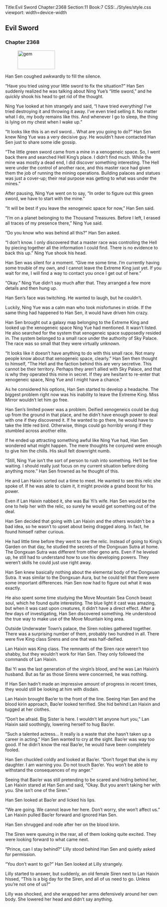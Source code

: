 Title:Evil Sword 
Chapter:2368 
Section:11 
Book:7 
CSS:../Styles/style.css 
viewport: width=device-width
  
## Evil Sword
### Chapter 2368 
<figure>
	<img src="../Images/gem.gif" alt="gem" id="gem" width="120" height="60" />
</figure>
  

  
  Han Sen coughed awkwardly to fill the silence.

“Have you tried using your little sword to fix the situation?” Han Sen suddenly realized he was talking about Ning Yue’s “little sword,” and he quickly shook his head to get rid of the thought.

Ning Yue looked at him strangely and said, “I have tried everything! I’ve tried destroying it and throwing it away. I’ve even tried selling it. No matter what I do, my body remains like this. And whenever I go to sleep, the thing is lying on my chest when I wake up.”

“It looks like this is an evil sword… What are you going to do?” Han Sen knew Ning Yue was a very decisive guy. He wouldn’t have contacted Han Sen just to share some idle gossip.

“The little green sword came from a mine in a xenogeneic space. So, I went back there and searched Hell King’s place. I didn’t find much. While the mine was mostly a dead end, I did discover something interesting. The Hell were under the control of another race, and this master race had given them the job of running the mining operations. Building palaces and statues was just a cover-up; their real purpose was getting to what was under the mines.”

After pausing, Ning Yue went on to say, “In order to figure out this green sword, we have to start with the mine.”

“It will be best if you leave the xenogeneic space for now,” Han Sen said.

“I’m on a planet belonging to the Thousand Treasures. Before I left, I erased all traces of my presence there,” Ning Yue said.

“Do you know who was behind all this?” Han Sen asked.

“I don’t know. I only discovered that a master race was controlling the Hell by piecing together all the information I could find. There is no evidence to back this up.” Ning Yue shook his head.

Han Sen was silent for a moment. “Give me some time. I’m currently having some trouble of my own, and I cannot leave the Extreme King just yet. If you wait for me, I will find a way to contact you once I get out of here.”

“Okay.” Ning Yue didn’t say much after that. They arranged a few more details and then hung up.

Han Sen’s face was twitching. He wanted to laugh, but he couldn’t.

Luckily, Ning Yue was a calm man who took misfortunes in stride. If the same thing had happened to Han Sen, it would have driven him crazy.

Han Sen brought out a galaxy map belonging to the Extreme King and looked up the xenogeneic space Ning Yue had mentioned. It wasn’t listed. He also searched for the system that xenogeneic space supposedly resided in. The system belonged to a small race under the authority of Sky Palace. The race was so small that they were virtually unknown.

“It looks like it doesn’t have anything to do with this small race. Not many people know about that xenogeneic space, clearly.” Han Sen then thought to himself, “The Hell and the faction behind this are very secretive. This cannot be their territory. Perhaps they aren’t allied with Sky Palace, and that is why they operated this mine in secret. If they are hesitant to re-enter that xenogeneic space, Ning Yue and I might have a chance.”

As he considered his options, Han Sen started to develop a headache. The biggest problem right now was his inability to leave the Extreme King. Miss Mirror wouldn’t let him go free.

Han Sen’s limited power was a problem. Deified xenogeneics could be dug up from the ground in that place, and he didn’t have enough power to deal with one if they discovered it. If he wanted to go there, he would have to take the little red bird. Otherwise, things could go horribly wrong if they stumbled across another elite.

If he ended up attracting something awful like Ning Yue had, Han Sen wondered what might happen. The mere thoughts he conjured were enough to give him the chills. His skull felt downright numb.

“Still, Ning Yue isn’t the sort of person to rush into something. He’ll be fine waiting. I should really just focus on my current situation before doing anything more.” Han Sen frowned as he thought of this.

He and Lan Haixin sorted out a time to meet. He wanted to see this relic she spoke of. If he was able to claim it, it might provide a grand boost for his power.

Even if Lan Haixin nabbed it, she was Bai Yi’s wife. Han Sen would be the one to help her with the relic, so surely he would get something out of the deal.

Han Sen decided that going with Lan Haixin and the others wouldn’t be a bad idea, so he wasn’t to upset about being dragged along. In fact, he found himself rather curious.

He had little time before they went to see the relic. Instead of going to King’s Garden on that day, he studied the secrets of the Dongxuan Sutra at home. The Dongxuan Sutra was different from other geno arts. Even if he leveled up, he still had to understand how to use his developing powers. They weren’t skills he could just use right away.

Han Sen knew basically nothing about the elemental body of the Dongxuan Sutra. It was similar to the Dongxuan Aura, but he could tell that there were some important differences. Han Sen now had to figure out what it was exactly.

He also spent some time studying the Move Mountain Sea Conch beast soul, which he found quite interesting. The blue light it cast was amazing, but when it was cast upon creatures, it didn’t have a direct effect. After a few days of investigating, Han Sen discovered something. He understood the true way to make use of the Move Mountain king area.

Outside Underwater Town’s palace, the Siren nobles gathered together. There was a surprising number of them, probably two hundred in all. There were five King class Sirens and one that was half-deified.

Lan Haixin was King class. The remnants of the Siren race weren’t too shabby, but they wouldn’t work for Han Sen. They only followed the commands of Lan Haixin.

Bai Yi was the last generation of the virgin’s blood, and he was Lan Haixin’s husband. But as far as those Sirens were concerned, he was nothing.

If Han Sen hadn’t made an impressive amount of progress in recent times, they would still be looking at him with disdain.

Lan Haixin brought Bao’er to the front of the line. Seeing Han Sen and the blood kirin approach, Bao’er looked terrified. She hid behind Lan Haixin and tugged at her clothes.

“Don’t be afraid. Big Sister is here. I wouldn’t let anyone hurt you,” Lan Haixin said soothingly, lowering herself to hug Bao’er.

“Such a talented actress… It really is a waste that she hasn’t taken up a career in acting.” Han Sen wanted to cry at the sight. Bao’er was way too good. If he didn’t know the real Bao’er, he would have been completely fooled.

Han Sen chuckled coldly and looked at Bao’er. “Don’t forget that she is my daughter. I am warning you. Do not touch Bao’er. You won’t be able to withstand the consequences of my anger.”

Seeing that Bao’er was still pretending to be scared and hiding behind her, Lan Haixin stared at Han Sen and said, “Okay. But you aren’t taking her with you. She isn’t one of the Siren.”

Han Sen looked at Bao’er and licked his lips.

“We are going. We cannot leave her here. Don’t worry, she won’t affect us.” Lan Haixin pulled Bao’er forward and ignored Han Sen.

Han Sen shrugged and rode after her on the blood kirin.

The Siren were queuing in the rear, all of them looking quite excited. They were looking forward to what came next.

“Prince, can I stay behind?” Lilly stood behind Han Sen and quietly asked for permission.

“You don’t want to go?” Han Sen looked at Lilly strangely.

Lilly started to answer, but suddenly, an old female Siren next to Lan Haixin hissed, “This is a big day for the Siren, and all of us need to go. Unless you’re not one of us?”

Lilly was shocked, and she wrapped her arms defensively around her own body. She lowered her head and didn’t say anything.
